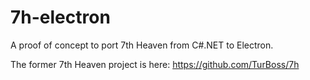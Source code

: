 # 7h-electron

A proof of concept to port 7th Heaven from C#.NET to Electron.

The former 7th Heaven project is here: https://github.com/TurBoss/7h
